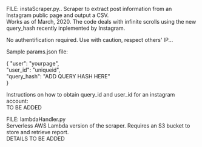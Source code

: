 FILE: instaScraper.py..
Scraper to extract post information from an Instagram public page and output a CSV.  
Works as of March, 2020. The code deals with infinite scrolls using the new query_hash recently inplemented by Instagram. 

No authentification required. Use with caution, respect others' IP...

Sample params.json file:  

{
    "user": "yourpage",  
    "user_id": "uniqueid",  
    "query_hash": "ADD QUERY HASH HERE"  
}  

Instructions on how to obtain query_id and user_id for an instagram account:  
TO BE ADDED


FILE: lambdaHandler.py  
Serverless AWS Lambda version of the scraper. Requires an S3 bucket to store and retrieve report.  
DETAILS TO BE ADDED  

